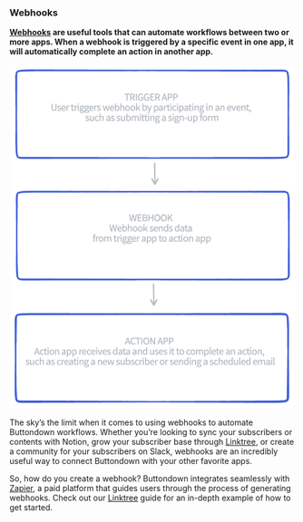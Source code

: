 ﻿### Webhooks

**[Webhooks](https://docs.buttondown.email/api-reference/events-and-webhooks) are useful tools that can automate workflows between two or more apps. When a webhook is triggered by a specific event in one app, it will automatically complete an action in another app.**

![Visualization of how a webhook automates a workflow between a trigger app and an action app](https://github.com/madelinezday/buttondown/blob/Glossary/Visualization.png?raw=true)

The sky’s the limit when it comes to using webhooks to automate Buttondown workflows. Whether you’re looking to sync your subscribers or contents with Notion, grow your subscriber base through [Linktree](https://docs.buttondown.email/integrations/linktree), or create a community for your subscribers on Slack, webhooks are an incredibly useful way to connect Buttondown with your other favorite apps.

  
So, how do you create a webhook? Buttondown integrates seamlessly with [Zapier](https://zapier.com/), a paid platform that guides users through the process of generating webhooks. Check out our [Linktree](https://docs.buttondown.email/integrations/linktree) guide for an in-depth example of how to get started.
